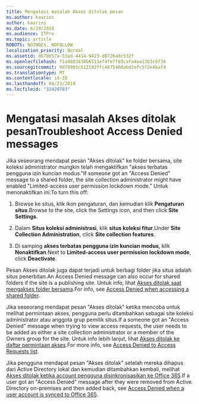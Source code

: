 ```yaml
---
title: Mengatasi masalah Akses ditolak pesan
ms.author: kaarins
author: kaarins
ms.date: 6/29/2018
ms.audience: ITPro
ms.topic: article
ROBOTS: NOINDEX, NOFOLLOW
localization_priority: Normal
ms.assetid: d678b57a-53ad-4414-9423-d8726a0c532f
ms.openlocfilehash: f1a4803838b6511ef4fe7f03cafa4aa13b3c9734
ms.sourcegitcommit: 9d78905c512192ffc4675468abd2efc5f2e4baf4
ms.translationtype: MT
ms.contentlocale: id-ID
ms.lasthandoff: 04/23/2019
ms.locfileid: "32420703"
---
```

# <a name="troubleshoot-access-denied-messages"></a><span data-ttu-id="fa923-102">Mengatasi masalah Akses ditolak pesan</span><span class="sxs-lookup"><span data-stu-id="fa923-102">Troubleshoot Access Denied messages</span></span>

<span data-ttu-id="fa923-103">Jika seseorang mendapat pesan "Akses ditolak" ke folder bersama, site koleksi administrator mungkin telah mengaktifkan "akses terbatas pengguna izin kuncian modus."</span><span class="sxs-lookup"><span data-stu-id="fa923-103">If someone got an "Access Denied" message to a shared folder, the site collection administrator might have enabled "Limited-access user permission lockdown mode."</span></span> <span data-ttu-id="fa923-104">Untuk menonaktifkan ini:</span><span class="sxs-lookup"><span data-stu-id="fa923-104">To turn this off:</span></span> 
  
1. <span data-ttu-id="fa923-105">Browse ke situs, klik ikon pengaturan, dan kemudian klik **Pengaturan situs**.</span><span class="sxs-lookup"><span data-stu-id="fa923-105">Browse to the site, click the Settings icon, and then click **Site Settings**.</span></span>
    
2. <span data-ttu-id="fa923-106">Dalam **Situs koleksi administrasi**, klik **situs koleksi fitur**.</span><span class="sxs-lookup"><span data-stu-id="fa923-106">Under **Site Collection Administration**, click **Site collection features**.</span></span>
    
3. <span data-ttu-id="fa923-107">Di samping **akses terbatas pengguna izin kuncian modus**, klik **Nonaktifkan**.</span><span class="sxs-lookup"><span data-stu-id="fa923-107">Next to **Limited-access user permission lockdown mode**, click **Deactivate**.</span></span>
    
<span data-ttu-id="fa923-108">Pesan Akses ditolak juga dapat terjadi untuk berbagi folder jika situs adalah situs penerbitan.</span><span class="sxs-lookup"><span data-stu-id="fa923-108">An Access Denied message can also occur for shared folders if the site is a publishing site.</span></span> <span data-ttu-id="fa923-109">Untuk info, lihat [Akses ditolak saat mengakses folder bersama](https://go.microsoft.com/fwlink/?linkid=2004317).</span><span class="sxs-lookup"><span data-stu-id="fa923-109">For info, see [Access Denied when accessing a shared folder](https://go.microsoft.com/fwlink/?linkid=2004317).</span></span>
  
<span data-ttu-id="fa923-110">Jika seseorang mendapat pesan "Akses ditolak" ketika mencoba untuk melihat permintaan akses, pengguna perlu ditambahkan sebagai site koleksi administrator atau anggota grup pemilik situs.</span><span class="sxs-lookup"><span data-stu-id="fa923-110">If a someone got an "Access Denied" message when trying to view access requests, the user needs to be added as either a site collection administrator or a member of the Owners group for the site.</span></span> <span data-ttu-id="fa923-111">Untuk info lebih lanjut, lihat [Akses ditolak ke daftar permintaan akses](https://go.microsoft.com/fwlink/?linkid=2004220).</span><span class="sxs-lookup"><span data-stu-id="fa923-111">For more info, see [Access Denied to Access Requests list](https://go.microsoft.com/fwlink/?linkid=2004220).</span></span>
  
<span data-ttu-id="fa923-112">Jika pengguna mendapat pesan "Akses ditolak" setelah mereka dihapus dari Active Directory lokal dan kemudian ditambahkan kembali, melihat [Akses ditolak ketika account pengguna disinkronisasikan ke Office 365](https://go.microsoft.com/fwlink/?linkid=2004318).</span><span class="sxs-lookup"><span data-stu-id="fa923-112">If a user got an "Access Denied" message after they were removed from Active Directory on-premises and then added back, see [Access Denied when a user account is synced to Office 365](https://go.microsoft.com/fwlink/?linkid=2004318).</span></span>
  

